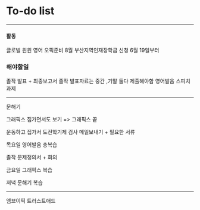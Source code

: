 # To-do list

----------------
#### 활동

글로벌 윈윈
영어 오픽준비 8월
부산지역인재장학금 신청 6월 19일부터

### 해야할일

졸작 발표 + 최종보고서
졸작 발표자료는 중간 ,기말 둘다 제출해야함
영어발음 스피치 과제



-----

문해기

그래픽스 집가면서도 보기
=> 그래픽스 끝

운동하고 집가서
도전학기제 검사 메일보내기 + 필요한 서류

목요일
영어발음 총복습

졸작 문제정의서 + 회의

금요일 그래픽스 복습

저녁 문해기 복습

-----

엠브이픽
트러스트애드




